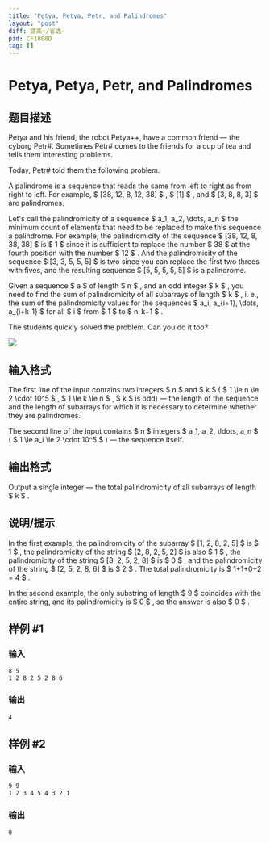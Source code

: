 ```yaml
---
title: "Petya, Petya, Petr, and Palindromes"
layout: "post"
diff: 提高+/省选-
pid: CF1808D
tag: []
---
```


# Petya, Petya, Petr, and Palindromes

## 题目描述

Petya and his friend, the robot Petya++, have a common friend — the cyborg Petr#. Sometimes Petr# comes to the friends for a cup of tea and tells them interesting problems.

Today, Petr# told them the following problem.

A palindrome is a sequence that reads the same from left to right as from right to left. For example, $ [38, 12, 8, 12, 38] $ , $ [1] $ , and $ [3, 8, 8, 3] $ are palindromes.

Let's call the palindromicity of a sequence $ a_1, a_2, \dots, a_n $ the minimum count of elements that need to be replaced to make this sequence a palindrome. For example, the palindromicity of the sequence $ [38, 12, 8, 38, 38] $ is $ 1 $ since it is sufficient to replace the number $ 38 $ at the fourth position with the number $ 12 $ . And the palindromicity of the sequence $ [3, 3, 5, 5, 5] $ is two since you can replace the first two threes with fives, and the resulting sequence $ [5, 5, 5, 5, 5] $ is a palindrome.

Given a sequence $ a $ of length $ n $ , and an odd integer $ k $ , you need to find the sum of palindromicity of all subarrays of length $ k $ , i. e., the sum of the palindromicity values for the sequences $ a_i, a_{i+1}, \dots, a_{i+k-1} $ for all $ i $ from $ 1 $ to $ n-k+1 $ .

The students quickly solved the problem. Can you do it too?

 ![](https://cdn.luogu.com.cn/upload/vjudge_pic/CF1808D/86f24a4a8ddcd54e3f5304c40e3875fe7ba6699c.png)

## 输入格式

The first line of the input contains two integers $ n $ and $ k $ ( $ 1 \le n \le 2 \cdot 10^5 $ , $ 1 \le k \le n $ , $ k $ is odd) — the length of the sequence and the length of subarrays for which it is necessary to determine whether they are palindromes.

The second line of the input contains $ n $ integers $ a_1, a_2, \ldots, a_n $ ( $ 1 \le a_i \le 2 \cdot 10^5 $ ) — the sequence itself.

## 输出格式

Output a single integer — the total palindromicity of all subarrays of length $ k $ .

## 说明/提示

In the first example, the palindromicity of the subarray $ [1, 2, 8, 2, 5] $ is $ 1 $ , the palindromicity of the string $ [2, 8, 2, 5, 2] $ is also $ 1 $ , the palindromicity of the string $ [8, 2, 5, 2, 8] $ is $ 0 $ , and the palindromicity of the string $ [2, 5, 2, 8, 6] $ is $ 2 $ . The total palindromicity is $ 1+1+0+2 = 4 $ .

In the second example, the only substring of length $ 9 $ coincides with the entire string, and its palindromicity is $ 0 $ , so the answer is also $ 0 $ .

## 样例 #1

### 输入

```
8 5
1 2 8 2 5 2 8 6
```

### 输出

```
4
```

## 样例 #2

### 输入

```
9 9
1 2 3 4 5 4 3 2 1
```

### 输出

```
0
```

